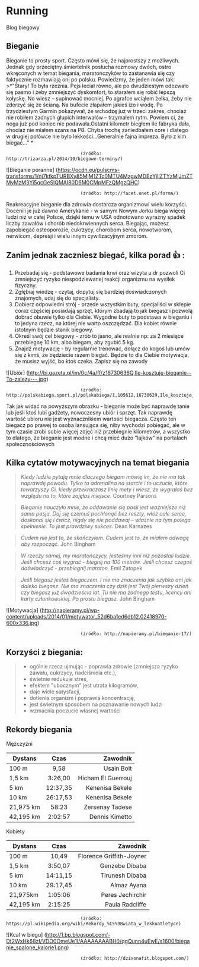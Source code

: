 # Running
Blog biegowy

## Bieganie 
Bieganie to prosty sport. Często mówi się, że najprostszy z możliwych. Jednak gdy przeciętny śmiertelnik posłucha rozmowy dwóch, ostro wkręconych w temat biegania, maratończyków to zastanawia się czy faktycznie rozmawiają oni po polsku. Powiedzmy, że jeden mówi tak: >*"Stary! To była rzeźnia. Pejs leciał równo, ale po dwudziestym odezwało się pasmo i żeby zmniejszyć dyskomfort, to starałem się robić lepszą kołyskę. No wiesz – supinować mocniej. Po agrafce wciąłem żelka, żeby nie zderzyć się ze ścianą. Na bufecie złapałem jakieś izo i wodę. Po trzydziestym Garmin pokazywał, że wchodzę już w trzeci zakres, chociaż nie robiłem żadnych głupich interwałów – trzymałem rytm. Powiem ci, że noga już pod koniec nie podawała.Ostatni kilometr biegłem ile fabryka dała, chociaż nie miałem szans na PB. Chyba trochę zaniedbałem core i dlatego w drugiej połówce nie było lekkości…Generalnie fajna impreza. Było z kim biegać…" *

                                (źródło: http://trizarza.pl/2014/10/biegowe-terminy/)

![Bieganie poranne] (https://ocdn.eu/pulscms-transforms/1/nj7ktkpTURBXy85MjM1ZTc0MTU4MzgwMDEzYjliZTYzMjJmZTMyMzM3Yi5qcGeSlQMAI80D6M0CMpMFzQMgzQHC)

                                (źródło: http://facet.onet.pl/forma/)
        
Reakreacyjne bieganie dla zdrowia dostarcza organizmowi wielu korzyści. Docenili je już dawno Amerykanie - w samym Nowym Jorku biega więcej ludzi niż w całej Polsce, dzięki temu w USA odnotowano wyraźny spadek liczby zawałów i chorób niedokrwiennych serca. Biegając, możesz zapobiegać osteoporozie, cukrzycy, chorobom serca, nowotworom, nerwicom, depresji i wielu innym cywilizacyjnym zmorom.


## Zanim jednak zaczniesz biegać, kilka porad :thumbsup: :

1. Przebadaj się - podstawowe badania krwi oraz wizyta u dr pozwoli Ci zmniejszyć ryzyko niespodziewanej reakcji organizmu na wysiłek fizyczny.
2. Zgłębiaj wiedzę - czytaj, dopytuj się bardziej doświadczonych znajomych, udaj się do specjalisty.
3. Dobierz odpowiedni strój - przede wszystkim buty, specjaliści w sklepie coraz częściej posiadają sprzęt, którym zbadają to jak biegasz i pozwolą dobrać obuwie tylko dla Ciebie. Wygodne buty to podstawa w bieganiu i to jedyna rzecz, na której nie warto oszczędzać. Dla kobiet równie istotnym będzie stanik biegowy.
4. Określ swój cel biegowy - zrób to jasno, ale realnie np: za 2 miesiące przebiegnę 10 km, albo biegam, aby zgubić 5 kg.
5. Znajdź motywację - by regularnie trenować, dołącz do kogoś lub umów się z kimś, że będziecie razem biegać. Będzie to dla Ciebie motywacja, że musisz wyjść, bo ktoś czeka. Zapisz się na zawody


![Ubiór] (http://bi.gazeta.pl/im/0c/4a/ff/z16730636Q,Ile-kosztuje-bieganie--To-zalezy---.jpg)

                                (źródło: http://polskabiega.sport.pl/polskabiega/1,105612,16730629,Ile_kosztuje_bieganie_.html)
        
Tak jak widać na powyższym obrazku - bieganie może być naprawdę tanie lub jeśli ktoś lubi gadżety, nowoczesny ubiór i sprzęt. Tak naprawdę wartość ubioru nie jest wyznacznikiem wartości biegacza. Często ten biegacz po prawej to osoba lansująca się, niby wychodzi pobiegać, ale w tym czasie zrobi sobie więcej zdjęć niż przebiegnie kilometrów, a wszystko to dlatego, że bieganie jest modne i chcą mieć dużo "lajków" na portalach społecznościowych

## Kilka cytatów motywacyjnych na temat biegania

>*Kiedy ludzie pytają mnie dlaczego biegam mówię im, że nie ma tak naprawdę powodu. Tylko ta adrenalina na starcie i to uczucie, które towarzyszy Ci, kiedy przekraczasz linię mety i wiesz, że wygrałaś bez względu na to, które zajęłaś miejsce.* Courtney Parsons

>*Bieganie nauczyło mnie, że oddawanie się pasji jest ważniejsze niż sama pasja. Daj się czemuś pochłonąć bez reszty, włóż całe serce, doskonal się i ćwicz, nigdy się nie poddawaj – właśnie na tym polega spełnienie. To jest prawdziwy sukces.* Dean Karnazes

>*Cudem nie jest to, że skończyłem. Cudem jest to, że miałem odwagę aby rozpocząć.* John Bingham

>*W rzeczy samej, my maratończycy, jesteśmy inni niż pozostali ludzie. Jeśli chcesz coś wygrać - biegnij na 100 metrów. Jeśli chcesz czegoś doświadczyć - przebiegnij maraton.* Emil Zatopek

>*Jeśli biegasz jesteś biegaczem. I nie ma znaczenia jak szybko ani jak daleko biegasz. Nie ma znaczenia czy dziś jest Twój pierwszy dzień czy biegasz już dwadzieścia lat. Tu nie ma żadnego testu, licencji ani karty członkowskiej. Po prostu biegasz.* John Bingham
                
                                                                              


![Motywacja] (http://napieramy.pl/wp-content/uploads/2014/01/motywator_52d6ba1ed6db12.02418970-600x336.jpg)

                                (źródło: http://napieramy.pl/bieganie-17/)


## **Korzyści z biegania:** 

>* ogólnie rzecz ujmując - poprawia zdrowie (zmniejsza ryzyko zawału, cukrzycy, nadciśnieia etc.),
>* świetnie redukuje stres,
>* efektem "ubocznym" jest utrata kilogramów,
>* daje wiele satysfacji,
>* dotlenia organizm i poprawia koncentrację,
>* jest świetnym sposobem na poznawanie nowych ludzi
>* wzmacnia poczucie własnej wartości



## Rekordy biegania

Mężczyźni

| Dystans       | Czas          | Zawodnik    |
| ------------- |:-------------:| --------:|
| 100 m         | 9,58          |Usain Bolt|
| 1,5 km        | 3:26,00       |Hicham El Guerrouj|
| 5 km          | 12:37,35      |Kenenisa Bekele  | 
| 10 km       	| 26:17,53      |Kenenisa Bekele
| 21,975 km     | 58:23         |Zersenay Tadese|
| 42,195 km     | 2:02:57       |Dennis Kimetto   |

Kobiety

| Dystans       | Czas          | Zawodnik     |
| ------------- |:-------------:| --------:|
| 100 m         | 10,49         |Florence Griffith-Joyner|
| 1,5 km        | 3:50,07       |Genzebe Dibaba|
| 5 km          | 14:11,15      | Tirunesh Dibaba| 
| 10 km       	| 29:17,45      | Almaz Ayana|
| 21,975km      | 1:05:06       |Peres Jechirchir|
| 42,195 km     | 2:15:25        | Paula Radcliffe|



                                (źródło: https://pl.wikipedia.org/wiki/Rekordy_%C5%9Bwiata_w_lekkoatletyce)

![Kcal w biegu] (http://1.bp.blogspot.com/-Dt2WxHk68zI/VDO0OmeUe1I/AAAAAAAABH0/qgQunn4uEwE/s1600/bieganie_spalone_kalorie1.png)

                                (źródło: http://dzixonafit.blogspot.com/)
